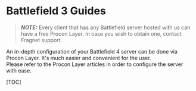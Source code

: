 # Battlefield 3 Guides

> **_NOTE:_** Every client that has any Battlefield server hosted with us can have a free Procon Layer. In case you wish to obtain one, contact Fragnet support.

An in-depth configuration of your Battlefield 4 server can be done via Procon Layer. It's much easier and convenient for the user.  
Please refer to the Procon Layer articles in order to configure the server with ease.

[TOC]